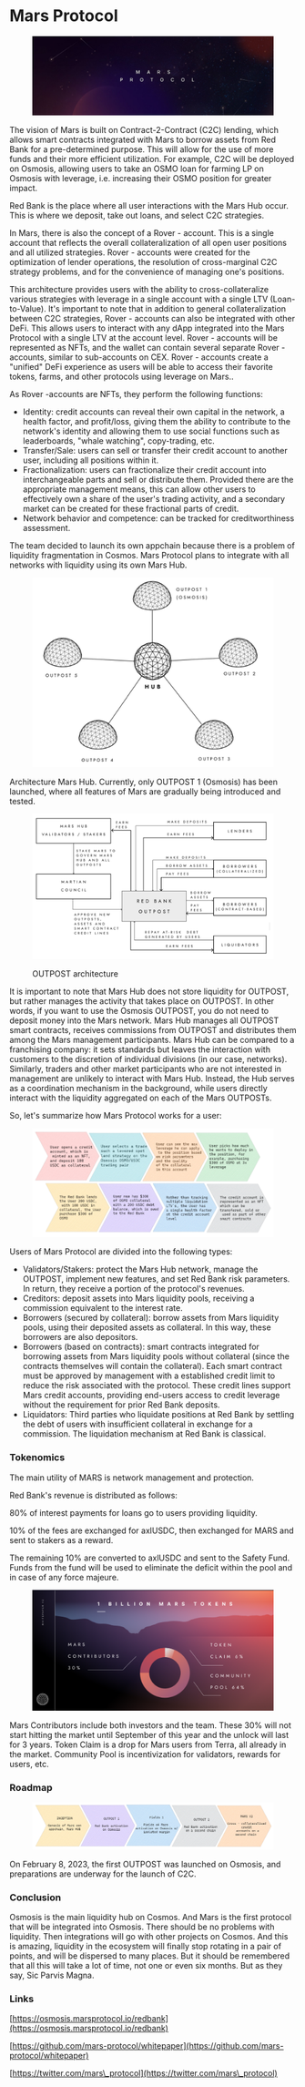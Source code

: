 # Mars Protocol

<figure><img src="../.gitbook/assets/image (14).png" alt=""><figcaption></figcaption></figure>

The vision of Mars is built on Contract-2-Contract (C2C) lending, which allows smart contracts integrated with Mars to borrow assets from Red Bank for a pre-determined purpose. This will allow for the use of more funds and their more efficient utilization. For example, C2C will be deployed on Osmosis, allowing users to take an OSMO loan for farming LP on Osmosis with leverage, i.e. increasing their OSMO position for greater impact.

Red Bank is the place where all user interactions with the Mars Hub occur. This is where we deposit, take out loans, and select C2C strategies.

In Mars, there is also the concept of a Rover - account. This is a single account that reflects the overall collateralization of all open user positions and all utilized strategies. Rover - accounts were created for the optimization of lender operations, the resolution of cross-marginal C2C strategy problems, and for the convenience of managing one's positions.

This architecture provides users with the ability to cross-collateralize various strategies with leverage in a single account with a single LTV (Loan-to-Value). It's important to note that in addition to general collateralization between C2C strategies, Rover - accounts can also be integrated with other DeFi. This allows users to interact with any dApp integrated into the Mars Protocol with a single LTV at the account level. Rover - accounts will be represented as NFTs, and the wallet can contain several separate Rover -accounts, similar to sub-accounts on CEX. Rover - accounts create a "unified" DeFi experience as users will be able to access their favorite tokens, farms, and other protocols using leverage on Mars..

As Rover -accounts are NFTs, they perform the following functions:

* Identity: credit accounts can reveal their own capital in the network, a health factor, and profit/loss, giving them the ability to contribute to the network's identity and allowing them to use social functions such as leaderboards, "whale watching", copy-trading, etc.
* Transfer/Sale: users can sell or transfer their credit account to another user, including all positions within it.
* Fractionalization: users can fractionalize their credit account into interchangeable parts and sell or distribute them. Provided there are the appropriate management means, this can allow other users to effectively own a share of the user's trading activity, and a secondary market can be created for these fractional parts of credit.
* Network behavior and competence: can be tracked for creditworthiness assessment.

The team decided to launch its own appchain because there is a problem of liquidity fragmentation in Cosmos. Mars Protocol plans to integrate with all networks with liquidity using its own Mars Hub.

<figure><img src="../.gitbook/assets/image (16).png" alt=""><figcaption></figcaption></figure>

Architecture Mars Hub. Currently, only OUTPOST 1 (Osmosis) has been launched, where all features of Mars are gradually being introduced and tested.

<figure><img src="../.gitbook/assets/image (8) (1).png" alt=""><figcaption><p>OUTPOST architecture</p></figcaption></figure>

It is important to note that Mars Hub does not store liquidity for OUTPOST, but rather manages the activity that takes place on OUTPOST. In other words, if you want to use the Osmosis OUTPOST, you do not need to deposit money into the Mars network. Mars Hub manages all OUTPOST smart contracts, receives commissions from OUTPOST and distributes them among the Mars management participants. Mars Hub can be compared to a franchising company: it sets standards but leaves the interaction with customers to the discretion of individual divisions (in our case, networks). Similarly, traders and other market participants who are not interested in management are unlikely to interact with Mars Hub. Instead, the Hub serves as a coordination mechanism in the background, while users directly interact with the liquidity aggregated on each of the Mars OUTPOSTs.

So, let's summarize how Mars Protocol works for a user:

<figure><img src="../.gitbook/assets/image (1) (1).png" alt=""><figcaption></figcaption></figure>

Users of Mars Protocol are divided into the following types:

* Validators/Stakers: protect the Mars Hub network, manage the OUTPOST, implement new features, and set Red Bank risk parameters. In return, they receive a portion of the protocol's revenues.
* Creditors: deposit assets into Mars liquidity pools, receiving a commission equivalent to the interest rate.
* Borrowers (secured by collateral): borrow assets from Mars liquidity pools, using their deposited assets as collateral. In this way, these borrowers are also depositors.
* Borrowers (based on contracts): smart contracts integrated for borrowing assets from Mars liquidity pools without collateral (since the contracts themselves will contain the collateral). Each smart contract must be approved by management with a established credit limit to reduce the risk associated with the protocol. These credit lines support Mars credit accounts, providing end-users access to credit leverage without the requirement for prior Red Bank deposits.
* Liquidators: Third parties who liquidate positions at Red Bank by settling the debt of users with insufficient collateral in exchange for a commission. The liquidation mechanism at Red Bank is classical.

### Tokenomics <a href="#c5cw" id="c5cw"></a>

The main utility of MARS is network management and protection.

Red Bank's revenue is distributed as follows:

80% of interest payments for loans go to users providing liquidity.

10% of the fees are exchanged for axlUSDC, then exchanged for MARS and sent to stakers as a reward.

The remaining 10% are converted to axlUSDC and sent to the Safety Fund. Funds from the fund will be used to eliminate the deficit within the pool and in case of any force majeure.

<figure><img src="../.gitbook/assets/image (17).png" alt=""><figcaption></figcaption></figure>

Mars Contributors include both investors and the team. These 30% will not start hitting the market until September of this year and the unlock will last for 3 years. Token Claim is a drop for Mars users from Terra, all already in the market. Community Pool is incentivization for validators, rewards for users, etc.

### Roadmap <a href="#z5et" id="z5et"></a>

<figure><img src="../.gitbook/assets/image (6) (4).png" alt=""><figcaption></figcaption></figure>

On February 8, 2023, the first OUTPOST was launched on Osmosis, and preparations are underway for the launch of C2C.

### Conclusion <a href="#hae9" id="hae9"></a>

Osmosis is the main liquidity hub on Cosmos. And Mars is the first protocol that will be integrated into Osmosis. There should be no problems with liquidity. Then integrations will go with other projects on Cosmos. And this is amazing, liquidity in the ecosystem will finally stop rotating in a pair of points, and will be dispersed to many places. But it should be remembered that all this will take a lot of time, not one or even six months. But as they say, Sic Parvis Magna.

### Links <a href="#r5ev" id="r5ev"></a>

​[https://osmosis.marsprotocol.io/redbank](https://osmosis.marsprotocol.io/redbank)​

​[https://github.com/mars-protocol/whitepaper](https://github.com/mars-protocol/whitepaper)​

​[https://twitter.com/mars\_protocol](https://twitter.com/mars\_protocol)
